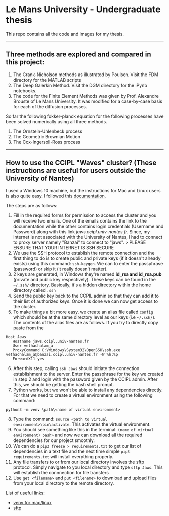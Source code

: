 # Le Mans University - Undergraduate thesis

This repo contains all the code and images for my thesis.

---
## Three methods are explored and compared in this project:
1. The Crank-Nicholson methods as illustrated by Poulsen. Visit the FDM directory for the MATLAB scripts
2. The Deep Galerkin Method. Visit the DGM directory for the iPynb notebooks.
3. The code for the Finite Element Methods was given by Prof. Alexandre Brouste of Le Mans University. It was modified for a case-by-case basis for each of the diffusion processes.

So far the following fokker-planck equation for the following processes have been solved numerically using all three methods.
1. The Ornstein-Uhlenbeck process
2. The Geometric Brownian Motion
3. The Cox-Ingersoll-Ross process

---
## How to use the CCIPL "Waves" cluster? (These instructions are useful for users outside the University of Nantes)
I used a Windows 10 machine, but the instructions for Mac and Linux users is also quite easy.
I followed this [documentation](https://doc.ccipl.univ-nantes.fr/CCIPL-PUBLIC/stable/access/access.html).

The steps are as follows:
1. Fill in the required forms for permission to access the cluster and you will receive two emails. One of the emails contains the link to the documentation while the other contains login credentials (Username and Password) along with this link *jaws.ccipl.univ-nantes.fr*. Since, my internet is not associated with the University of Nantes, I had to connect to proxy server namely "Banzai" to connect to "jaws". > PLEASE ENSURE THAT YOUR INTERNET IS SSH SECURE
2. We use the SSH protocol to establish the remote connection and the first thing to do is to create public and private keys (if it doesn't already exists) using this command: `ssh-keygen`. We can to enter the passphrase (password) or skip it (it really doesn't matter). 
3. 2 keys are generated, in Windows they're named **id_rsa and id_rsa.pub** (private and public key respectively). These keys can be found in the `~/.ssh/` directory. Basically, it's a hidden directory within the home directory called `.ssh`
4. Send the public key back to the CCPIL admin so that they can add it to their list of authorized keys. Once it is done we can now get access to the cluster.
5. To make things a bit more easy, we create an alias file called `config` which should be at the same directory level as our keys (i.e `~/.ssh/`). The contents of the alias files are as follows. If you try to directly copy paste from the 
  ```
  Host Jaws
     Hostname jaws.ccipl.univ-nantes.fr
     User vethachalam_a
     ProxyCommand C:\Windows\System32\OpenSSH\ssh.exe vethachalam_a@banzai.ccipl.univ-nantes.fr -W %h:%p
     ForwardX11 yes
  ```
6. After this step, calling `ssh Jaws` should initiate the connection establishment to the server. Enter the passphrase for the key we created in step 2 and login with the password given by the CCIPL admin. After this, we should be getting the bash shell prompt.
7. Python works, but we won't be able to install any dependencies directly. For that we need to create a virtual environment using the following command: 
```
python3 -m venv \path\<name of virtual environment>
```
8. Type the command: `source <path to virtual environment>\bin\activate`. This activates the virtual environment.
9. You should see something like this in the terminal: `(name of virtual environment) bash>` and now we can download all the required dependencies for our project smoothly.
10. We can do a `pip3 freeze > requirements.txt` to get our list of dependencies in a text file and the next time simple `pip3 requirements.txt` will install everything properly.
11. Any file transfers to or from our local directory involves the sftp protocol. Simply navigate to you local directory and type `sftp Jaws`. This will establish the connnection for file transfers
12. Use `get <filename>` and `put <filename>` to download and upload files from your local directory to the remote directory.

List of useful links:
- [venv for mac/linux](https://www.youtube.com/watch?v=Kg1Yvry_Ydk&t=707s)
- [sftp](https://www.digitalocean.com/community/tutorials/how-to-use-sftp-to-securely-transfer-files-with-a-remote-server) 

   


